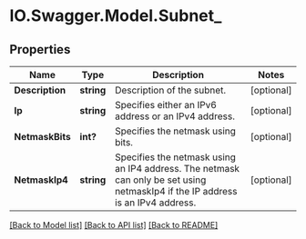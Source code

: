 # IO.Swagger.Model.Subnet_
## Properties

Name | Type | Description | Notes
------------ | ------------- | ------------- | -------------
**Description** | **string** | Description of the subnet. | [optional] 
**Ip** | **string** | Specifies either an IPv6 address or an IPv4 address. | [optional] 
**NetmaskBits** | **int?** | Specifies the netmask using bits. | [optional] 
**NetmaskIp4** | **string** | Specifies the netmask using an IP4 address. The netmask can only be set using netmaskIp4 if the IP address is an IPv4 address. | [optional] 

[[Back to Model list]](../README.md#documentation-for-models) [[Back to API list]](../README.md#documentation-for-api-endpoints) [[Back to README]](../README.md)

